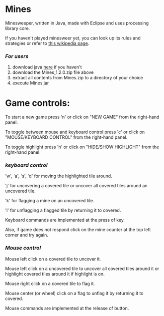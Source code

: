 # Mines
Minesweeper, written in Java, made with Eclipse and uses processing library core.

If you haven't played minesweer yet, you can look up its rules and strategies or refer to [this wikipedia page](https://en.wikipedia.org/wiki/Minesweeper_(video_game)).

### *For users*
1. download java [here](https://www.java.com/en/download/) if you haven't
2. download the Mines_1.2.0.zip file above
3. extract all contents from Mines.zip to a directory of your choice
4. execute Mines.jar

# Game controls: 
To start a new game press 'n' or click on "NEW GAME" from the right-hand panel.

To toggle between mouse and keyboard control press 'c' or click on "MOUSE/KEYBOARD CONTROL" from the right-hand panel.

To toggle highlight press 'h' or click on "HIDE/SHOW HIGHLIGHT" from the right-hand panel.

### *keyboard control*
'w', 'a', 's', 'd' for moving the highlighted tile around.

'j' for uncovering a covered tile or uncover all covered tiles around an uncovered tile.

'k' for flagging a mine on an uncovered tile.

'l' for unflagging a flagged tile by returning it to covered.

Keyboard commands are implemented at the press of key. 

Also, if game does not respond click on the mine counter at the top left corner and try again.

### *Mouse control*
Mouse left click on a covered tile to uncover it.

Mouse left click on a uncovered tile to uncover all covered tiles around it or highlight covered tiles around it if highlight is on.

Mouse right click on a covered tile to flag it.

Mouse center (or wheel) click on a flag to unflag it by returning it to covered.

Mouse commands are implemented at the release of button.
